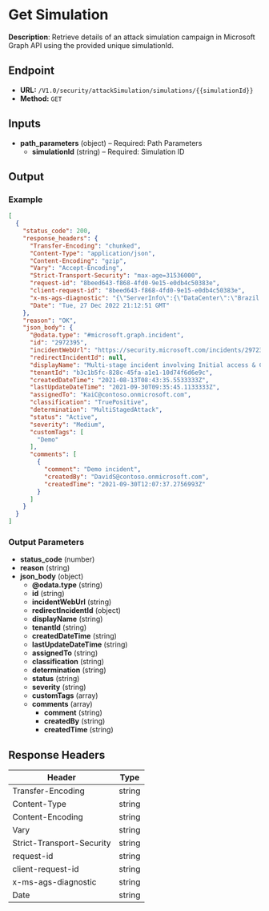 # Get Simulation

**Description**: Retrieve details of an attack simulation campaign in Microsoft Graph API using the provided unique simulationId.

## Endpoint

- **URL:** `/V1.0/security/attackSimulation/simulations/{{simulationId}}`
- **Method:** `GET`
## Inputs

- **path_parameters** (object) – Required: Path Parameters
  - **simulationId** (string) – Required: Simulation ID
## Output

### Example

```json
[
  {
    "status_code": 200,
    "response_headers": {
      "Transfer-Encoding": "chunked",
      "Content-Type": "application/json",
      "Content-Encoding": "gzip",
      "Vary": "Accept-Encoding",
      "Strict-Transport-Security": "max-age=31536000",
      "request-id": "8beed643-f868-4fd0-9e15-e0db4c50383e",
      "client-request-id": "8beed643-f868-4fd0-9e15-e0db4c50383e",
      "x-ms-ags-diagnostic": "{\"ServerInfo\":{\"DataCenter\":\"Brazil South\",\"Slice\":\"E\",\"Ring\":\"3\",\"ScaleUnit\":\"001\",\"RoleInstance\":\"CP1PEPF00003034\"}}",
      "Date": "Tue, 27 Dec 2022 21:12:51 GMT"
    },
    "reason": "OK",
    "json_body": {
      "@odata.type": "#microsoft.graph.incident",
      "id": "2972395",
      "incidentWebUrl": "https://security.microsoft.com/incidents/2972395?tid=12f988bf-16f1-11af-11ab-1d7cd011db47",
      "redirectIncidentId": null,
      "displayName": "Multi-stage incident involving Initial access & Command and control on multiple endpoints reported by multiple sources",
      "tenantId": "b3c1b5fc-828c-45fa-a1e1-10d74f6d6e9c",
      "createdDateTime": "2021-08-13T08:43:35.5533333Z",
      "lastUpdateDateTime": "2021-09-30T09:35:45.1133333Z",
      "assignedTo": "KaiC@contoso.onmicrosoft.com",
      "classification": "TruePositive",
      "determination": "MultiStagedAttack",
      "status": "Active",
      "severity": "Medium",
      "customTags": [
        "Demo"
      ],
      "comments": [
        {
          "comment": "Demo incident",
          "createdBy": "DavidS@contoso.onmicrosoft.com",
          "createdTime": "2021-09-30T12:07:37.2756993Z"
        }
      ]
    }
  }
]
```
### Output Parameters

- **status_code** (number)
- **reason** (string)
- **json_body** (object)
  - **@odata.type** (string)
  - **id** (string)
  - **incidentWebUrl** (string)
  - **redirectIncidentId** (object)
  - **displayName** (string)
  - **tenantId** (string)
  - **createdDateTime** (string)
  - **lastUpdateDateTime** (string)
  - **assignedTo** (string)
  - **classification** (string)
  - **determination** (string)
  - **status** (string)
  - **severity** (string)
  - **customTags** (array)
  - **comments** (array)
    - **comment** (string)
    - **createdBy** (string)
    - **createdTime** (string)
## Response Headers

| Header | Type |
|--------|------|
| Transfer-Encoding | string |
| Content-Type | string |
| Content-Encoding | string |
| Vary | string |
| Strict-Transport-Security | string |
| request-id | string |
| client-request-id | string |
| x-ms-ags-diagnostic | string |
| Date | string |